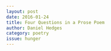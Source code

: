 ```yaml
---
layout: post 
date: 2016-01-24
title: Four Questions in a Prose Poem
author: Daniel Hedges
category: poetry
issue: hunger
---
```

